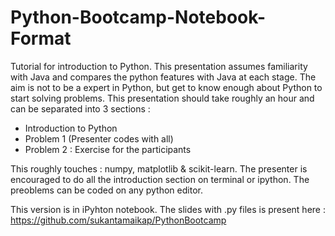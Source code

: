 # Python-Bootcamp-Notebook-Format
Tutorial for introduction to Python. This presentation assumes familiarity with Java and compares the python features with Java at each stage. The aim is not to be a expert in Python, but get to know enough about Python to start solving problems. This presentation should take roughly an hour and can be separated into 3 sections :

* Introduction to Python
* Problem 1 (Presenter codes with all)
* Problem 2 : Exercise for the participants

This roughly touches : numpy, matplotlib & scikit-learn. The presenter is encouraged to do all the introduction section on terminal or ipython. The preoblems can be coded on any python editor.

This version is in iPyhton notebook. The slides with .py files is present here :
https://github.com/sukantamaikap/PythonBootcamp
